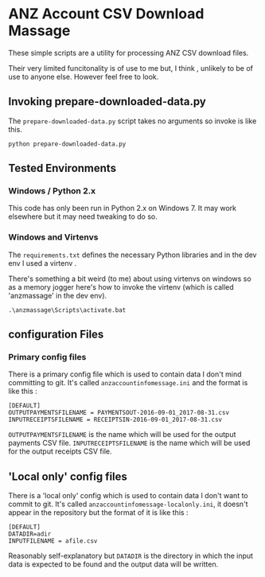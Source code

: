 # ANZ Account CSV Download Massage  
These simple scripts are a utility for processing ANZ CSV download files.

Their very limited funcitonality is of use to me but, I think , unlikely to be of use to anyone else. However feel free to look.


## Invoking prepare-downloaded-data.py ##
The `prepare-downloaded-data.py` script takes no arguments so invoke is like this.
```
python prepare-downloaded-data.py
```
##  Tested Environments ##
### Windows / Python 2.x ###
This code has only been run in Python 2.x on Windows 7. It may work elsewhere but it may need tweaking to do so.

### Windows and Virtenvs ###
The `requirements.txt` defines the necessary Python libraries and in the dev env I used a virtenv .

There's something a bit weird (to me) about using virtenvs on windows so as a memory jogger here's how to invoke the virtenv (which is called 'anzmassage' in the dev env).

```
.\anzmassage\Scripts\activate.bat
```
## configuration Files ##
### Primary config files ###
There is a primary config file which is used to contain data I don't mind committing to git.
It's called `anzaccountinfomessage.ini` and the format is like this :

```
[DEFAULT]
OUTPUTPAYMENTSFILENAME = PAYMENTSOUT-2016-09-01_2017-08-31.csv
INPUTRECEIPTSFILENAME = RECEIPTSIN-2016-09-01_2017-08-31.csv
```
`OUTPUTPAYMENTSFILENAME` is the name which will be used for the output payments CSV file.
`INPUTRECEIPTSFILENAME` is the name which will be used for the output receipts CSV file.

## 'Local only' config files ##
There is a 'local only' config which is used to contain data I don't want to commit to git.
It's called `anzaccountinfomessage-localonly.ini`, it doesn't appear in the repository but the format of it is like this :

```
[DEFAULT]
DATADIR=adir
INPUTFILENAME = afile.csv 
```

Reasonably self-explanatory but `DATADIR` is the directory in which the input data is expected to be found and the output data will be written.
